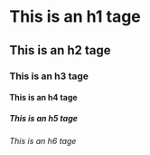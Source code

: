 # This is an h1 tage
## This is an h2 tage
### This is an h3 tage
#### This is an h4 tage
##### This is an h5 tage
###### This is an h6 tage
